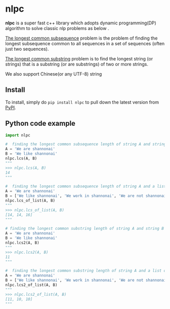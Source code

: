 # nlpc
**nlpc** is a super fast c++ library which adopts dynamic programming(DP) algorithm to solve classic nlp problems as below .  
  
[The longest common subsequence](https://en.wikipedia.org/wiki/Longest_common_subsequence_problem) problem is the problem of finding the longest subsequence common to all sequences in a set of sequences (often just two sequences).  
  
[The longest common substring](https://en.wikipedia.org/wiki/Longest_common_substring_problem) problem is to find the longest string (or strings) that is a substring (or are substrings) of two or more strings.  

We also support Chinese(or any UTF-8) string 


Install
-------

To install, simply do ``pip install nlpc`` to pull down the latest version from [PyPI](https://pypi.org/project/nlpc/).


Python code example
-------------------

```python
import nlpc

#  finding the longest common subsequence length of string A and string B
A = 'We are shannonai'
B = 'We like shannonai'
nlpc.lcs(A, B)
"""
>>> nlpc.lcs(A, B)
14
"""

#  finding the longest common subsequence length of string A and a list of string B
A = 'We are shannonai'
B = ['We like shannonai', 'We work in shannonai', 'We are not shannonai']
nlpc.lcs_of_list(A, B)
"""
>>> nlpc.lcs_of_list(A, B)
[14, 14, 16]
"""

# finding the longest common substring length of string A and string B
A = 'We are shannonai'
B = 'We like shannonai'
nlpc.lcs2(A, B)
"""
>>> nlpc.lcs2(A, B)
11
"""

#  finding the longest common substring length of string A and a list of string B
A = 'We are shannonai'
B = ['We like shannonai', 'We work in shannonai', 'We are not shannonai']
nlpc.lcs2_of_list(A, B)
"""
>>> nlpc.lcs2_of_list(A, B)
[11, 10, 10]
"""

